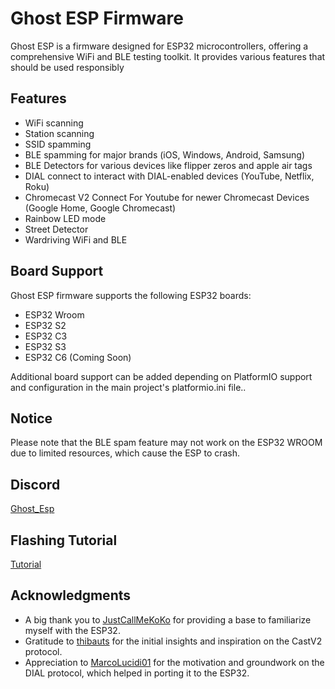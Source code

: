 # Ghost ESP Firmware

Ghost ESP is a firmware designed for ESP32 microcontrollers, offering a comprehensive WiFi and BLE testing toolkit. It provides various features that should be used responsibly

## Features

- WiFi scanning
- Station scanning
- SSID spamming
- BLE spamming for major brands (iOS, Windows, Android, Samsung)
- BLE Detectors for various devices like flipper zeros and apple air tags
- DIAL connect to interact with DIAL-enabled devices (YouTube, Netflix, Roku)
- Chromecast V2 Connect For Youtube for newer Chromecast Devices (Google Home, Google Chromecast)
- Rainbow LED mode
- Street Detector
- Wardriving WiFi and BLE

## Board Support

Ghost ESP firmware supports the following ESP32 boards:
- ESP32 Wroom
- ESP32 S2
- ESP32 C3
- ESP32 S3
- ESP32 C6 (Coming Soon)

Additional board support can be added depending on PlatformIO support and configuration in the main project's platformio.ini file..

## Notice

Please note that the BLE spam feature may not work on the ESP32 WROOM due to limited resources, which cause the ESP to crash.

## Discord 
[Ghost_Esp](https://discord.gg/vZt6jpBwJV)

## Flashing Tutorial 
[Tutorial](https://github.com/Spooks4576/Ghost_ESP/blob/main/docs/HOWTOFLASH.md)

## Acknowledgments

- A big thank you to [JustCallMeKoKo](https://github.com/justcallmekoko/ESP32Marauder) for providing a base to familiarize myself with the ESP32.
- Gratitude to [thibauts](https://github.com/thibauts/node-castv2-client) for the initial insights and inspiration on the CastV2 protocol.
- Appreciation to [MarcoLucidi01](https://github.com/MarcoLucidi01/ytcast/tree/master/dial) for the motivation and groundwork on the DIAL protocol, which helped in porting it to the ESP32.
